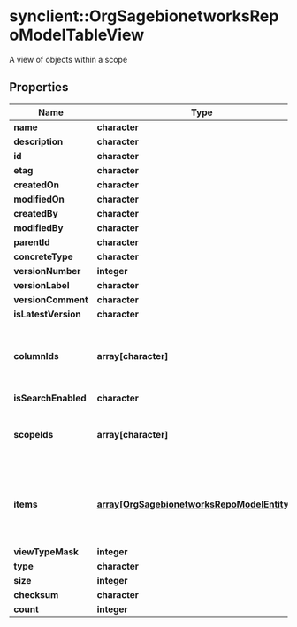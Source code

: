 # synclient::OrgSagebionetworksRepoModelTableView

A view of objects within a scope

## Properties
Name | Type | Description | Notes
------------ | ------------- | ------------- | -------------
**name** | **character** |  | [optional] 
**description** | **character** |  | [optional] 
**id** | **character** |  | [optional] 
**etag** | **character** |  | [optional] 
**createdOn** | **character** |  | [optional] 
**modifiedOn** | **character** |  | [optional] 
**createdBy** | **character** |  | [optional] 
**modifiedBy** | **character** |  | [optional] 
**parentId** | **character** |  | [optional] 
**concreteType** | **character** |  | [optional] 
**versionNumber** | **integer** |  | [optional] 
**versionLabel** | **character** |  | [optional] 
**versionComment** | **character** |  | [optional] 
**isLatestVersion** | **character** |  | [optional] 
**columnIds** | **array[character]** | The list of ColumnModel IDs that define the schema of the object. | [optional] 
**isSearchEnabled** | **character** |  | [optional] 
**scopeIds** | **array[character]** | The list of container ids that define the scope of this view. | [optional] 
**items** | [**array[OrgSagebionetworksRepoModelEntityRef]**](org.sagebionetworks.repo.model.EntityRef.md) | The flat list of file entity references that define this dataset.  Limit: 30K items. | [optional] 
**viewTypeMask** | **integer** |  | [optional] 
**type** | **character** |  | [optional] 
**size** | **integer** |  | [optional] 
**checksum** | **character** |  | [optional] 
**count** | **integer** |  | [optional] 


